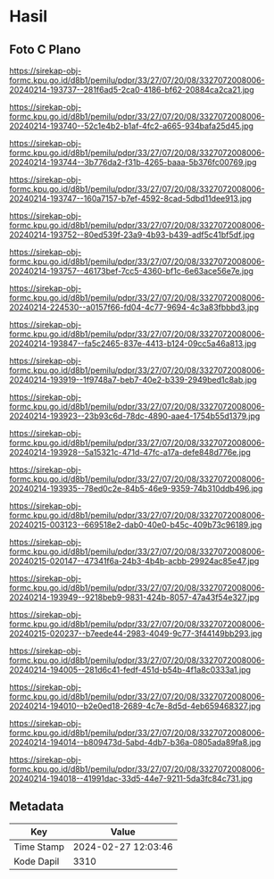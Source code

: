 # Hasil

## Foto C Plano

https://sirekap-obj-formc.kpu.go.id/d8b1/pemilu/pdpr/33/27/07/20/08/3327072008006-20240214-193737--281f6ad5-2ca0-4186-bf62-20884ca2ca21.jpg

https://sirekap-obj-formc.kpu.go.id/d8b1/pemilu/pdpr/33/27/07/20/08/3327072008006-20240214-193740--52c1e4b2-b1af-4fc2-a665-934bafa25d45.jpg

https://sirekap-obj-formc.kpu.go.id/d8b1/pemilu/pdpr/33/27/07/20/08/3327072008006-20240214-193744--3b776da2-f31b-4265-baaa-5b376fc00769.jpg

https://sirekap-obj-formc.kpu.go.id/d8b1/pemilu/pdpr/33/27/07/20/08/3327072008006-20240214-193747--160a7157-b7ef-4592-8cad-5dbd11dee913.jpg

https://sirekap-obj-formc.kpu.go.id/d8b1/pemilu/pdpr/33/27/07/20/08/3327072008006-20240214-193752--80ed539f-23a9-4b93-b439-adf5c41bf5df.jpg

https://sirekap-obj-formc.kpu.go.id/d8b1/pemilu/pdpr/33/27/07/20/08/3327072008006-20240214-193757--46173bef-7cc5-4360-bf1c-6e63ace56e7e.jpg

https://sirekap-obj-formc.kpu.go.id/d8b1/pemilu/pdpr/33/27/07/20/08/3327072008006-20240214-224530--a0157f66-fd04-4c77-9694-4c3a83fbbbd3.jpg

https://sirekap-obj-formc.kpu.go.id/d8b1/pemilu/pdpr/33/27/07/20/08/3327072008006-20240214-193847--fa5c2465-837e-4413-b124-09cc5a46a813.jpg

https://sirekap-obj-formc.kpu.go.id/d8b1/pemilu/pdpr/33/27/07/20/08/3327072008006-20240214-193919--1f9748a7-beb7-40e2-b339-2949bed1c8ab.jpg

https://sirekap-obj-formc.kpu.go.id/d8b1/pemilu/pdpr/33/27/07/20/08/3327072008006-20240214-193923--23b93c6d-78dc-4890-aae4-1754b55d1379.jpg

https://sirekap-obj-formc.kpu.go.id/d8b1/pemilu/pdpr/33/27/07/20/08/3327072008006-20240214-193928--5a15321c-471d-47fc-a17a-defe848d776e.jpg

https://sirekap-obj-formc.kpu.go.id/d8b1/pemilu/pdpr/33/27/07/20/08/3327072008006-20240214-193935--78ed0c2e-84b5-46e9-9359-74b310ddb496.jpg

https://sirekap-obj-formc.kpu.go.id/d8b1/pemilu/pdpr/33/27/07/20/08/3327072008006-20240215-003123--669518e2-dab0-40e0-b45c-409b73c96189.jpg

https://sirekap-obj-formc.kpu.go.id/d8b1/pemilu/pdpr/33/27/07/20/08/3327072008006-20240215-020147--47341f6a-24b3-4b4b-acbb-29924ac85e47.jpg

https://sirekap-obj-formc.kpu.go.id/d8b1/pemilu/pdpr/33/27/07/20/08/3327072008006-20240214-193949--9218beb9-9831-424b-8057-47a43f54e327.jpg

https://sirekap-obj-formc.kpu.go.id/d8b1/pemilu/pdpr/33/27/07/20/08/3327072008006-20240215-020237--b7eede44-2983-4049-9c77-3f44149bb293.jpg

https://sirekap-obj-formc.kpu.go.id/d8b1/pemilu/pdpr/33/27/07/20/08/3327072008006-20240214-194005--281d6c41-fedf-451d-b54b-4f1a8c0333a1.jpg

https://sirekap-obj-formc.kpu.go.id/d8b1/pemilu/pdpr/33/27/07/20/08/3327072008006-20240214-194010--b2e0ed18-2689-4c7e-8d5d-4eb659468327.jpg

https://sirekap-obj-formc.kpu.go.id/d8b1/pemilu/pdpr/33/27/07/20/08/3327072008006-20240214-194014--b809473d-5abd-4db7-b36a-0805ada89fa8.jpg

https://sirekap-obj-formc.kpu.go.id/d8b1/pemilu/pdpr/33/27/07/20/08/3327072008006-20240214-194018--41991dac-33d5-44e7-9211-5da3fc84c731.jpg


## Metadata

| Key        | Value               |
| ---------- | ------------------- |
| Time Stamp | 2024-02-27 12:03:46 |
| Kode Dapil | 3310                |



